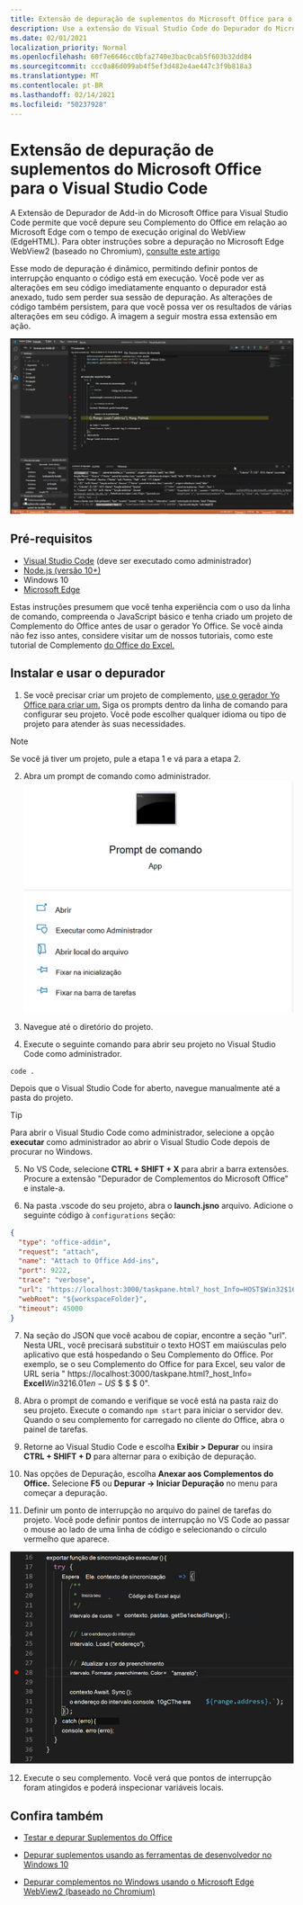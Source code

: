 ```yaml
---
title: Extensão de depuração de suplementos do Microsoft Office para o Visual Studio Code
description: Use a extensão do Visual Studio Code do Depurador do Microsoft Office Add-in para depurar seu Complemento do Office.
ms.date: 02/01/2021
localization_priority: Normal
ms.openlocfilehash: 60f7e6646cc0bfa2740e3bac0cab5f603b32dd84
ms.sourcegitcommit: ccc0a86d099ab4f5ef3d482e4ae447c3f9b818a3
ms.translationtype: MT
ms.contentlocale: pt-BR
ms.lasthandoff: 02/14/2021
ms.locfileid: "50237928"
---
```

# <a name="microsoft-office-add-in-debugger-extension-for-visual-studio-code"></a>Extensão de depuração de suplementos do Microsoft Office para o Visual Studio Code

A Extensão de Depurador de Add-in do Microsoft Office para Visual Studio Code permite que você depure seu Complemento do Office em relação ao Microsoft Edge com o tempo de execução original do WebView (EdgeHTML). Para obter instruções sobre a depuração no Microsoft Edge WebView2 (baseado no Chromium), [consulte este artigo](./debug-desktop-using-edge-chromium.md)

Esse modo de depuração é dinâmico, permitindo definir pontos de interrupção enquanto o código está em execução. Você pode ver as alterações em seu código imediatamente enquanto o depurador está anexado, tudo sem perder sua sessão de depuração. As alterações de código também persistem, para que você possa ver os resultados de várias alterações em seu código. A imagem a seguir mostra essa extensão em ação.

![Extensão do Depurador de Addin do Office depurando uma seção de Complementos do Excel](../images/vs-debugger-extension-for-office-addins.jpg)

## <a name="prerequisites"></a>Pré-requisitos

- [Visual Studio Code](https://code.visualstudio.com/) (deve ser executado como administrador)
- [Node.js (versão 10+)](https://nodejs.org/)
- Windows 10
- [Microsoft Edge](https://www.microsoft.com/edge)

Estas instruções presumem que você tenha experiência com o uso da linha de comando, compreenda o JavaScript básico e tenha criado um projeto de Complemento do Office antes de usar o gerador Yo Office. Se você ainda não fez isso antes, considere visitar um de nossos tutoriais, como este tutorial de Complemento [do Office do Excel.](../tutorials/excel-tutorial.md)

## <a name="install-and-use-the-debugger"></a>Instalar e usar o depurador

1. Se você precisar criar um projeto de complemento, [use o gerador Yo Office para criar um.](../quickstarts/excel-quickstart-jquery.md?tabs=yeomangenerator) Siga os prompts dentro da linha de comando para configurar seu projeto. Você pode escolher qualquer idioma ou tipo de projeto para atender às suas necessidades.

> [!NOTE]
> Se você já tiver um projeto, pule a etapa 1 e vá para a etapa 2.

2. Abra um prompt de comando como administrador.
   ![Opções do prompt de comando, incluindo "executar como administrador" no Windows 10](../images/run-as-administrator-vs-code.jpg)

3. Navegue até o diretório do projeto.

4. Execute o seguinte comando para abrir seu projeto no Visual Studio Code como administrador.

```command&nbsp;line
code .
```

Depois que o Visual Studio Code for aberto, navegue manualmente até a pasta do projeto.

> [!TIP]
> Para abrir o Visual Studio Code como administrador, selecione a opção **executar** como administrador ao abrir o Visual Studio Code depois de procurar no Windows.

5. No VS Code, selecione **CTRL + SHIFT + X** para abrir a barra extensões. Procure a extensão "Depurador de Complementos do Microsoft Office" e instale-a.

6. Na pasta .vscode do seu projeto, abra o **launch.jsno** arquivo. Adicione o seguinte código à `configurations` seção:

```JSON
{
  "type": "office-addin",
  "request": "attach",
  "name": "Attach to Office Add-ins",
  "port": 9222,
  "trace": "verbose",
  "url": "https://localhost:3000/taskpane.html?_host_Info=HOST$Win32$16.01$en-US$$$$0",
  "webRoot": "${workspaceFolder}",
  "timeout": 45000
}
```

7. Na seção do JSON que você acabou de copiar, encontre a seção "url". Nesta URL, você precisará substituir o texto HOST em maiúsculas pelo aplicativo que está hospedando o Seu Complemento do Office. Por exemplo, se o seu Complemento do Office for para Excel, seu valor de URL seria " https://localhost:3000/taskpane.html?_host_Info= <strong>Excel</strong>$Win 32$16.01$en-US$ \$ \$ \$ 0".

8. Abra o prompt de comando e verifique se você está na pasta raiz do seu projeto. Execute o comando `npm start` para iniciar o servidor dev. Quando o seu complemento for carregado no cliente do Office, abra o painel de tarefas.

9. Retorne ao Visual Studio Code e escolha **Exibir > Depurar** ou insira **CTRL + SHIFT + D** para alternar para o exibição de depuração.

10. Nas opções de Depuração, escolha **Anexar aos Complementos do Office.** Selecione **F5** ou **Depurar -> Iniciar Depuração** no menu para começar a depuração.

11. Definir um ponto de interrupção no arquivo do painel de tarefas do projeto. Você pode definir pontos de interrupção no VS Code ao passar o mouse ao lado de uma linha de código e selecionando o círculo vermelho que aparece.

![Um círculo vermelho aparece em uma linha de código no VS Code](../images/set-breakpoint.jpg)

12. Execute o seu complemento. Você verá que pontos de interrupção foram atingidos e poderá inspecionar variáveis locais.

## <a name="see-also"></a>Confira também

* [Testar e depurar Suplementos do Office](test-debug-office-add-ins.md)

* [Depurar suplementos usando as ferramentas de desenvolvedor no Windows 10](debug-add-ins-using-f12-developer-tools-on-windows-10.md)

* [Depurar complementos no Windows usando o Microsoft Edge WebView2 (baseado no Chromium)](debug-desktop-using-edge-chromium.md)
